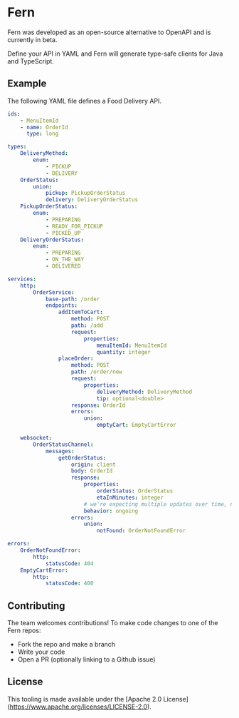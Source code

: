 # Fern

</p>

Fern was developed as an open-source alternative to OpenAPI and is currently in beta.

Define your API in YAML and Fern will generate type-safe clients for Java and TypeScript.

## Example

The following YAML file defines a Food Delivery API.

```yaml
ids:
    - MenuItemId
    - name: OrderId
      type: long

types:
    DeliveryMethod:
        enum:
            - PICKUP
            - DELIVERY
    OrderStatus:
        union:
            pickup: PickupOrderStatus
            delivery: DeliveryOrderStatus
    PickupOrderStatus:
        enum:
            - PREPARING
            - READY_FOR_PICKUP
            - PICKED_UP
    DeliveryOrderStatus:
        enum:
            - PREPARING
            - ON_THE_WAY
            - DELIVERED

services:
    http:
        OrderService:
            base-path: /order
            endpoints:
                addItemToCart:
                    method: POST
                    path: /add
                    request:
                        properties:
                            menuItemId: MenuItemId
                            quantity: integer
                placeOrder:
                    method: POST
                    path: /order/new
                    request:
                        properties:
                            deliveryMethod: DeliveryMethod
                            tip: optional<double>
                    response: OrderId
                    errors:
                        union:
                            emptyCart: EmptyCartError

    websocket:
        OrderStatusChannel:
            messages:
                getOrderStatus:
                    origin: client
                    body: OrderId
                    response:
                        properties:
                            orderStatus: OrderStatus
                            etaInMinutes: integer
                        # we're expecting multiple updates over time, not just a single response
                        behavior: ongoing
                    errors:
                        union:
                            notFound: OrderNotFoundError

errors:
    OrderNotFoundError:
        http:
            statusCode: 404
    EmptyCartError:
        http:
            statusCode: 400
```

## Contributing

The team welcomes contributions! To make code changes to one of the Fern repos:

-   Fork the repo and make a branch
-   Write your code
-   Open a PR (optionally linking to a Github issue)

## License

This tooling is made available under the [Apache 2.0 License] (<https://www.apache.org/licenses/LICENSE-2.0>).

